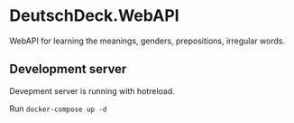 # DeutschDeck.WebAPI

WebAPI for learning the meanings, genders, prepositions, irregular words.

## Development server

Devepment server is running with hotreload.

Run `docker-compose up -d`

